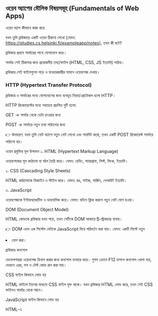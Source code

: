 ## ওয়েব অ্যাপের মৌলিক বিষয়সমূহ (Fundamentals of Web Apps)


ওয়েব অ্যাপ কীভাবে কাজ করে

যখন তুমি ব্রাউজারে একটি ওয়েব ঠিকানা লেখো (যেমন:
https://studies.cs.helsinki.fi/exampleapp/notes), তখন কী ঘটে?

ব্রাউজার প্রথমে সার্ভারের সাথে যোগাযোগ করে।

সার্ভার সেই ঠিকানার জন্য প্রয়োজনীয় তথ্য/ফাইল (HTML, CSS, JS ইত্যাদি) পাঠায়।

ব্রাউজার সেই ফাইলগুলো পড়ে ও ব্যবহারকারীর সামনে ওয়েবপেজ দেখায়।

### HTTP (Hypertext Transfer Protocol)

ব্রাউজার ও সার্ভারের মধ্যে যোগাযোগের জন্য ব্যবহৃত নিয়ম/প্রোটোকল হলো HTTP।

HTTP রিকোয়েস্টের মধ্যে সবচেয়ে প্রচলিত দুটি হলো:

GET → সার্ভার থেকে ডেটা চাওয়ার জন্য

POST → সার্ভারে নতুন তথ্য পাঠানোর জন্য

👉 উদাহরণ:
যখন তুমি নোট অ্যাপে নতুন নোট লেখো এবং সাবমিট করো, তখন একটি POST রিকোয়েস্ট সার্ভারে পাঠানো হয়।

ওয়েব প্রযুক্তির মূল উপাদান
১. HTML (Hypertext Markup Language)

ওয়েবপেজের মূল কাঠামো বা গঠন তৈরি করে।
যেমন: হেডিং, প্যারাগ্রাফ, লিস্ট, লিংক, ইত্যাদি।

২. CSS (Cascading Style Sheets)

HTML কাঠামোকে ডিজাইন ও স্টাইল করে।
যেমন: রঙ, সাইজ, মার্জিন, লেআউট ইত্যাদি।

৩. JavaScript

ওয়েবপেজকে ইন্টারঅ্যাকটিভ ও ডায়নামিক করে।
যেমন: বাটনে ক্লিক করলে নতুন নোট যোগ হওয়া।

DOM (Document Object Model)

HTML কোডকে ব্রাউজার যখন পড়ে, তখন সেটিকে DOM আকারে ট্রি-স্ট্রাকচার বানায়।

👉 DOM এমন এক সিস্টেম যেটাকে JavaScript দিয়ে পরিবর্তন করা যায়।
যেমন: একটি লিস্টে নতুন <li> যোগ করা।

ব্রাউজার কনসোল

ডেভেলপাররা ওয়েবপেজ ডিবাগ করার জন্য কনসোল ব্যবহার করে।
গুগল ক্রোমে F12 চাপলে কনসোল খোলা যায়, যেখানে এরর, লগ ও টেস্ট কোড রান করা যায়।

CSS ফাইল কিভাবে লোড হয়

HTML ফাইলে <link> ট্যাগের মাধ্যমে CSS ফাইল যুক্ত থাকে।
যখন ব্রাউজার HTML লোড করে, তখন সেই CSS ফাইলও সার্ভার থেকে আনে।

JavaScript ফাইল কিভাবে লোড হয়

HTML-এ <script> ট্যাগ থাকে যা JavaScript ফাইল লোড করে।
এই স্ক্রিপ্ট DOM-কে পরিবর্তন করতে পারে।
যেমন:

নতুন এলিমেন্ট যোগ করা

স্টাইল পরিবর্তন করা

ব্যবহারকারীর ক্লিকের প্রতি সাড়া দেওয়া

Traditional Web App বনাম SPA (Single Page Application)
🔹 প্রচলিত ওয়েব অ্যাপ

প্রতিবার নতুন পেজে গেলে সার্ভার থেকে নতুন HTML ফাইল আসে।

পুরো পেজ রিলোড হয়।

🔹 SPA (Single Page Application)

একবার HTML লোড হয়।

পরবর্তী সময়ে শুধু ডেটা AJAX রিকোয়েস্টের মাধ্যমে আনা হয়।

ওয়েবপেজ আর সার্ভারের মধ্যে ডেটা সাধারণত JSON ফরম্যাটে আদান-প্রদান হয়।

ইউজার এক্সপেরিয়েন্স অনেক দ্রুত ও মসৃণ হয়।

AJAX (Asynchronous JavaScript and XML)

AJAX হলো এমন এক টেকনিক যেটা ব্যবহার করে সার্ভার থেকে ডেটা আনা যায় পেজ রিলোড ছাড়া।

👉 এখন XML এর বদলে সাধারণত JSON ব্যবহার করা হয়।

সারসংক্ষেপ

ওয়েব অ্যাপ = HTML + CSS + JavaScript

যোগাযোগের জন্য HTTP প্রোটোকল

ডেটা আনার জন্য GET, ডেটা পাঠানোর জন্য POST

DOM হলো ওয়েবপেজের ভেতরের ট্রি-স্ট্রাকচার

SPA পেজ রিলোড ছাড়াই দ্রুত অভিজ্ঞতা দেয়

AJAX/JSON ব্যবহারে ওয়েব অনেক বেশি ইন্টারঅ্যাকটিভ হয়

✍️ অনুশীলন (Exercises)

ব্যাখ্যা করো, কীভাবে ব্রাউজার সার্ভার থেকে একটি HTML ফাইল আনে এবং তা কীভাবে ব্যবহারকারীর স্ক্রিনে প্রদর্শিত হয়।

একটি উদাহরণ দাও যেখানে POST রিকোয়েস্ট ব্যবহার হয়।

DOM কাকে বলে এবং এর ব্যবহার ব্যাখ্যা করো।

SPA কী? প্রচলিত ওয়েব অ্যাপের সাথে এর পার্থক্য বোঝাও।

AJAX কীভাবে কাজ করে তা তোমার নিজের ভাষায় লিখো।

JavaScript লাইব্রেরি (JavaScript libraries)

আধুনিক ওয়েব ডেভেলপমেন্টে ডেভেলপাররা কাঁচা JavaScript একা ব্যবহার না করে, বিভিন্ন লাইব্রেরি ব্যবহার করে।

সবচেয়ে জনপ্রিয়গুলোর একটি হলো React, যা Facebook তৈরি করেছে।
React দিয়ে ইউজার ইন্টারফেস (UI) তৈরি করা সহজ হয়।
এছাড়াও Vue, Angular ইত্যাদি ফ্রেমওয়ার্কও আছে।

👉 এই কোর্সে আমরা React ব্যবহার করব।

ফুল-স্ট্যাক ওয়েব ডেভেলপমেন্ট (Full-stack web development)

একজন ফুল-স্ট্যাক ডেভেলপার ওয়েব ডেভেলপমেন্টের দুই দিকেই কাজ করে:

ফ্রন্টএন্ড → ইউজার যা দেখে (React, HTML, CSS, JS)

ব্যাকএন্ড → সার্ভার সাইড (Node.js, ডাটাবেজ)

👉 এই কোর্সে আমরা ফ্রন্টএন্ড (React) ও ব্যাকএন্ড (Node.js + MongoDB) দুটোই শিখব।

JavaScript ফ্যাটিগ (JavaScript fatigue)

JavaScript ইকোসিস্টেমে প্রচুর লাইব্রেরি ও টুলস আছে।
এত বেশি বিকল্প থাকায় নতুনদের অনেক সময় কনফিউশন হয়।
এটাকেই বলে JavaScript Fatigue।

কোন টুল ব্যবহার করতে হবে, কোন লাইব্রেরি বেছে নিতে হবে – এই দোটানায় পড়া স্বাভাবিক।

👉 এই কোর্স ধাপে ধাপে সবচেয়ে দরকারি টুলগুলো শেখাবে, যাতে এই বিভ্রান্তি কাটানো যায়।

অনুশীলন ০.১ – ০.৬

০.১ HTML
একটি ওয়েবপেজ তৈরি করো যেখানে থাকবে:

হেডিং

প্যারাগ্রাফ

একটি লিস্ট

০.২ CSS
আগের HTML ফাইলের জন্য একটি আলাদা CSS ফাইল বানাও এবং ওয়েবপেজকে একটু সুন্দর করো।

০.৩ HTML ফর্ম
একটি ওয়েব ফর্ম বানাও যেখানে ব্যবহারকারী নোট লিখতে পারবে।
ফর্মে একটি টেক্সট ইনপুট ও একটি সাবমিট বাটন থাকবে।

০.৪ নতুন নোট ডায়াগ্রাম
একটি সিকোয়েন্স ডায়াগ্রাম আঁকো যেখানে দেখাবে:

যখন ব্যবহারকারী ফর্মে নোট লিখে সাবমিট করে,

তখন ব্রাউজার কীভাবে POST রিকোয়েস্ট পাঠায়

এবং সার্ভার কীভাবে রেসপন্স দেয়।

০.৫ Single Page App ডায়াগ্রাম
SPA-র জন্য একটি সিকোয়েন্স ডায়াগ্রাম আঁকো যেখানে ব্রাউজার কীভাবে সার্ভার থেকে JSON ডেটা আনে তা দেখাবে।

০.৬ নতুন নোট SPA ডায়াগ্রাম
একটি সিকোয়েন্স ডায়াগ্রাম আঁকো যা দেখাবে,
SPA ভার্সনে কীভাবে নতুন নোট সার্ভারে পাঠানো হয় এবং পেজ রিফ্রেশ না করেই DOM আপডেট হয়।
